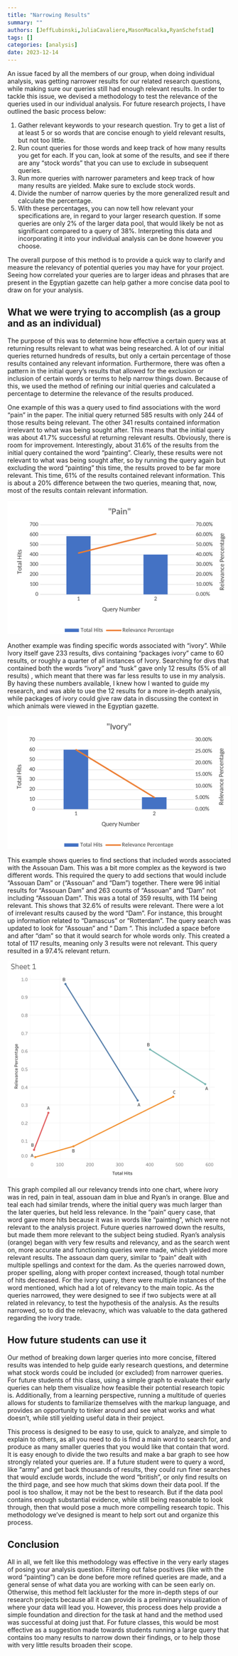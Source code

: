 ```yaml
---
title: "Narrowing Results"
summary: ""
authors: [JeffLubinski,JuliaCavaliere,MasonMacalka,RyanSchefstad]
tags: []
categories: [analysis]
date: 2023-12-14
---
```

An issue faced by all the members of our group, when doing individual analysis, was getting narrower results for our related research questions, while making sure our queries still had enough relevant results. In order to tackle this issue, we devised a methodology to test the relevance of the queries used in our individual analysis. For future research projects, I have outlined the basic process below:

1. Gather relevant keywords to your research question. Try to get a list of at least 5 or so words that are concise enough to yield relevant results, but not too little. 
2. Run count queries for those words and keep track of how many results you get for each. If you can, look at some of the results, and see if there are any “stock words” that you can use to exclude in subsequent queries.
3. Run more queries with narrower parameters and keep track of how many results are yielded. Make sure to exclude stock words.
4. Divide the number of narrow queries by the more generalized result and calculate the percentage. 
5. With these percentages, you can now tell how relevant your specifications are, in regard to your larger research question. If some queries are only 2% of the larger data pool, that would likely be not as significant compared to a query of 38%. Interpreting this data and incorporating it into your individual analysis can be done however you choose.

The overall purpose of this method is to provide a quick way to clarify and measure the relevancy of potential queries you may have for your project. Seeing how correlated your queries are to larger ideas and phrases that are present in the Egyptian gazette can help gather a more concise data pool to draw on for your analysis. 

## What we were trying to accomplish (as a group and as an individual)
The purpose of this was to determine how effective a certain query was at returning results relevant to what was being researched. A lot of our initial queries returned hundreds of results, but only a certain percentage of those results contained any relevant information. Furthermore, there was often a pattern in the initial query’s results that allowed for the exclusion or inclusion of certain words or terms to help narrow things down. Because of this, we used the method of refining our initial queries and calculated a percentage to determine the relevance of the results produced.

One example of this was a query used to find associations with the word “pain” in the paper. The initial query returned 585 results with only 244 of those results being relevant. The other 341 results contained information irrelevant to what was being sought after. This means that the initial query was about 41.7% successful at returning relevant results. Obviously, there is room for improvement. Interestingly, about 31.6% of the results from the initial query contained the word “painting”. Clearly, these results were not relevant to what was being sought after, so by running the query again but excluding the word “painting” this time, the results proved to be far more relevant. This time, 61% of the results contained relevant information. This is about a 20% difference between the two queries, meaning that, now, most of the results contain relevant information.

![pain](pain.png)

Another example was finding specific words associated with “ivory”. While Ivory itself gave 233 results, divs containing “packages ivory” came to 60 results, or roughly a quarter of all instances of Ivory. Searching for divs that contained both the words “ivory” and “tusk” gave only 12 results (5% of all results) , which meant that there was far less results to use in my analysis. By having these numbers available, I knew how I wanted to guide my research, and was able to use the 12 results for a more in-depth analysis, while packages of ivory could give raw data in discussing the context in which animals were viewed in the Egyptian gazette.

![ivory](ivory.png)

This example shows queries to find sections that included words associated with the Assouan Dam. This was a bit more complex as the keyword is two different words. This required the query to add sections that would include “Assouan Dam” or (“Assouan” and “Dam”) together. There were 96 initial results for “Assouan Dam” and 263 counts of “Assouan” and “Dam” not including “Assouan Dam”. This was a total of 359 results, with 114 being relevant. This shows that 32.6% of results were relevant. There were a lot of irrelevant results caused by the word “Dam”. For instance, this brought up information related to “Damascus” or “Rotterdam”. The query search was updated to look for “Assouan” and 	           “ Dam “. This included a space before and after “dam” so that it would search for whole words only. This created a total of 117 results, meaning only 3 results were not relevant. This query resulted in a 97.4% relevant return.

![tableau](tableau.png)

This graph compiled all our relevancy trends into one chart, where ivory was in red, pain in teal, assouan dam in blue and Ryan’s in orange. Blue and teal each had similar trends, where the initial query was much larger than the later queries, but held less relevance. In the “pain” query case, that word gave more hits because it was in words like “painting”, which were not relevant to the analysis project. Future queries narrowed down the results, but made them more relevant to the subject being studied. Ryan’s analysis (orange) began with very few results and relevancy, and as the search went on, more accurate and functioning queries were made, which yielded more relevant results. The assoaun dam query, similar to “pain” dealt with multiple spellings and context for the dam. As the queries narrowed down, proper spelling, along with proper context increased, though total number of hits decreased. For the ivory query, there were multiple instances of the word mentioned, which had a lot of relevancy to the main topic. As the queries narrowed, they were designed to see if two subjects were at all related in relevancy, to test the hypothesis of the analysis. As the results narrowed, so to did the relevacny, which was valuable to the data gathered regarding the ivory trade.

## How future students can use it
Our method of breaking down larger queries into more concise, filtered results was intended to help guide early research questions, and determine what stock words could be included (or excluded) from narrower queries. For future students of this class, using a simple graph to evaluate their early queries can help them visualize how feasible their potential research topic is. Additionally, from a learning perspective, running a multitude of queries allows for students to familiarize themselves with the markup language, and provides an opportunity to tinker around and see what works and what doesn’t, while still yielding useful data in their project.

This process is designed to be easy to use, quick to analyze, and simple to explain to others, as all you need to do is find a main word to search for, and produce as many smaller queries that you would like that contain that word. It is easy enough to divide the two results and make a bar graph to see how strongly related your queries are. If a future student were to query a word, like “army” and get back thousands of results, they could run finer searches that would exclude words, include the word “british”, or only find results on the third page, and see how much that skims down their data pool. If the pool is too shallow, it may not be the best to research. But if the data pool contains enough substantial evidence, while still being reasonable to look through, then that would pose a much more compelling research topic. This methodology we’ve designed is meant to help sort out and organize this process.

## Conclusion
All in all, we felt like this methodology was effective in the very early stages of posing your analysis question. Filtering out false positives (like with the word “painting”) can be done before more refined queries are made, and a general sense of what data you are working with can be seen early on. Otherwise, this method felt lackluster for the more in-depth steps of our research projects because all it can provide is a preliminary visualization of where your data will lead you. However, this process does help provide a simple foundation and direction for the task at hand and the method used was successful at doing just that. For future classes, this would be most effective as a suggestion made towards students running a large query that contains too many results to narrow down their findings, or to help those with very little results broaden their scope.